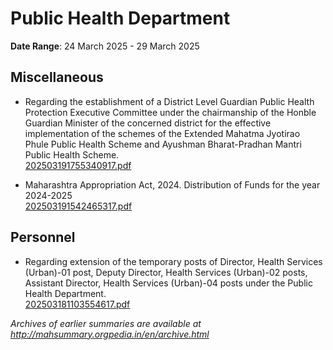 # Public Health Department

**Date Range**: 24 March 2025 - 29 March 2025


## Miscellaneous
- Regarding the establishment of a District Level Guardian Public Health Protection Executive Committee under the chairmanship of the Honble Guardian Minister of the concerned district for the effective implementation of the schemes of the Extended Mahatma Jyotirao Phule Public Health Scheme and Ayushman Bharat-Pradhan Mantri Public Health Scheme.\
  [202503191755340917.pdf](https://gr.maharashtra.gov.in/Site/Upload/Government%20Resolutions/English/202503191755340917.pdf)

- Maharashtra Appropriation Act, 2024. Distribution of Funds for the year 2024-2025\
  [202503191542465317.pdf](https://gr.maharashtra.gov.in/Site/Upload/Government%20Resolutions/English/202503191542465317.pdf)

## Personnel
- Regarding extension of the temporary posts of Director, Health Services (Urban)-01 post, Deputy Director, Health Services (Urban)-02 posts, Assistant Director, Health Services (Urban)-04 posts under the Public Health Department.\
  [202503181103554617.pdf](https://gr.maharashtra.gov.in/Site/Upload/Government%20Resolutions/English/202503181103554617.pdf)


*Archives of earlier summaries are available at http://mahsummary.orgpedia.in/en/archive.html*